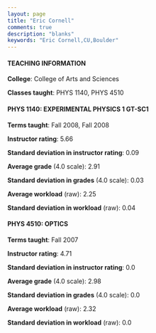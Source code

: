 ```yaml
---
layout: page
title: "Eric Cornell" 
comments: true
description: "blanks"
keywords: "Eric Cornell,CU,Boulder"
---
```

<head>
<script src="https://ajax.googleapis.com/ajax/libs/jquery/2.1.3/jquery.min.js"></script>
<script src="https://dl.dropboxusercontent.com/s/pc42nxpaw1ea4o9/highcharts.js?dl=0"></script>
<!-- <script src="../assets/js/highcharts.js"></script> -->
<style type="text/css">@font-face {
	font-family: "Bebas Neue";
	src: url(https://www.filehosting.org/file/details/544349/BebasNeue Regular.otf) format("opentype");
	}
	h1.Bebas { 
		font-family: "Bebas Neue", Verdana, Tahoma;
	}
</style>
</head>
	   
#### TEACHING INFORMATION

**College**: College of Arts and Sciences

**Classes taught**: PHYS 1140, PHYS 4510

#### PHYS 1140: EXPERIMENTAL PHYSICS 1 GT-SC1

**Terms taught**: Fall 2008, Fall 2008

**Instructor rating**: 5.66

**Standard deviation in instructor rating**: 0.09

**Average grade** (4.0 scale): 2.91

**Standard deviation in grades** (4.0 scale): 0.03

**Average workload** (raw): 2.25

**Standard deviation in workload** (raw): 0.04

#### PHYS 4510: OPTICS

**Terms taught**: Fall 2007

**Instructor rating**: 4.71

**Standard deviation in instructor rating**: 0.0

**Average grade** (4.0 scale): 2.98

**Standard deviation in grades** (4.0 scale): 0.0

**Average workload** (raw): 2.32

**Standard deviation in workload** (raw): 0.0

